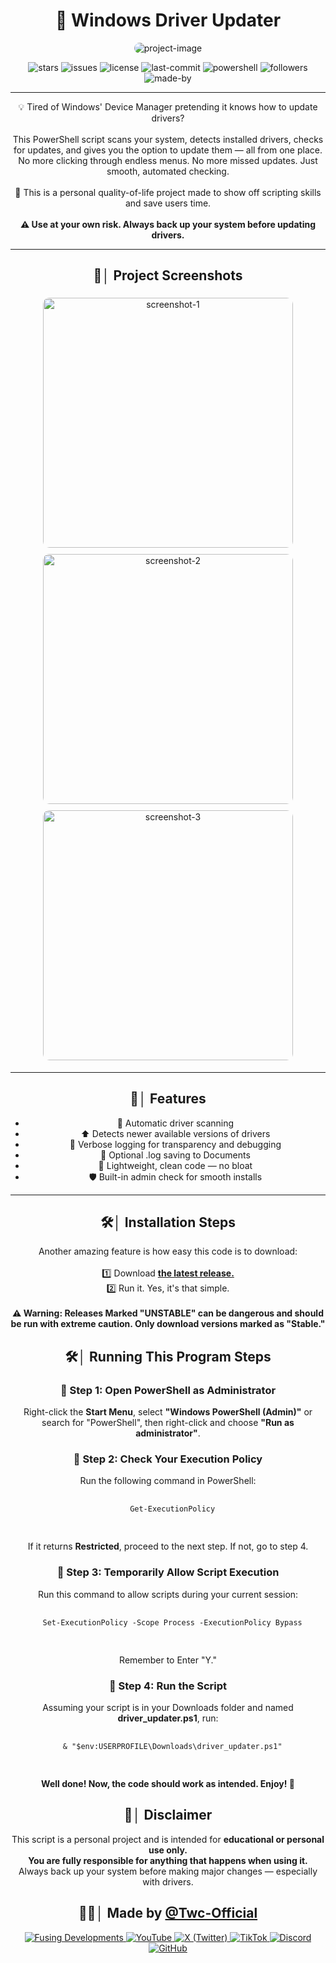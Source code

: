 <h1 align="center" id="title">🚀 Windows Driver Updater</h1>

<p align="center">
  <img src="https://socialify.git.ci/Twc-Official/Driver-Updater/image?custom_description=This+script+is+designed+to+help+you+update+your+drivers+on+Windows%2C+because+we+all+know+how+terrible+%22Device+Manager%22+is.&amp;description=1&amp;language=1&amp;name=1&amp;owner=1&amp;pattern=Signal&amp;theme=Dark" alt="project-image" style="border-radius: 12px;">
</p>

<p align="center">
  <img src="https://img.shields.io/github/stars/Twc-Official/Driver-Updater?color=purple&label=stars&logo=github&style=flat-square&labelColor=black" alt="stars">
  <img src="https://img.shields.io/github/issues/Twc-Official/Driver-Updater?color=purple&label=issues&logo=github&style=flat-square&labelColor=black" alt="issues">
  <img src="https://img.shields.io/badge/License-MIT-yellow.svg?style=flat-square&logo=github&labelColor=black" alt="license">
  <img src="https://img.shields.io/github/last-commit/Twc-Official/Driver-Updater?color=purple&label=last%20update&logo=github&style=flat-square&labelColor=black" alt="last-commit">
  <img src="https://img.shields.io/badge/Built%20with-PowerShell-5391FE?style=flat-square&logo=powershell&logoColor=white&labelColor=black" alt="powershell">
  <img src="https://img.shields.io/github/followers/Twc-Official?label=followers&color=purple&logo=github&style=flat-square&labelColor=black" alt="followers">
  <img src="https://img.shields.io/badge/Made%20with%20❤️%20by-Twc--Official-purple?style=flat-square&labelColor=black" alt="made-by">
</p>

---

<p align="center" id="description">
  💡 Tired of Windows' Device Manager pretending it knows how to update drivers?<br><br>
  This PowerShell script scans your system, detects installed drivers, checks for updates, and gives you the option to update them — all from one place.<br>
  No more clicking through endless menus. No more missed updates. Just smooth, automated checking.<br><br>
  🧰 This is a personal quality-of-life project made to show off scripting skills and save users time.<br><br>
  <strong>⚠️ Use at your own risk. Always back up your system before updating drivers.</strong>
</p>

---

<h2 align="center">📸│ Project Screenshots</h2>

<p align="center">
  <img src="https://cdn.tagbox.io/assets/67f003efb6c7200011b116b8/a4d7c364-8549-4247-bf1e-d9915e4ac372---image_2025-04-04_182322712.png" alt="screenshot-1" width="400" style="border-radius: 10px; margin: 5px;">
  <img src="https://cdn.tagbox.io/assets/67f003efb6c7200011b116b8/7db94134-af57-4809-8dd2-599f4059d44d---screenshot-2025-04-04-170750.png" alt="screenshot-2" width="400" style="border-radius: 10px; margin: 5px;">
  <img src="https://cdn.tagbox.io/assets/67f003efb6c7200011b116b8/c947b9fc-ef3a-44f4-accb-f6da15bb3ca9---image_2025-04-04_172620638.png" alt="screenshot-3" width="400" style="border-radius: 10px; margin: 5px;">
</p>

---

<h2 align="center">🧐│ Features</h2>

<ul align="center">
  <li>🔧 Automatic driver scanning</li>
  <li>⬆️ Detects newer available versions of drivers</li>
  <li>📄 Verbose logging for transparency and debugging</li>
  <li>📁 Optional .log saving to Documents</li>
  <li>🧠 Lightweight, clean code — no bloat</li>
  <li>🛡️ Built-in admin check for smooth installs</li>
</ul>

---

<h2 align="center">🛠️│ Installation Steps</h2>

<p align="center">
  Another amazing feature is how easy this code is to download:<br><br>
  1️⃣ Download <strong><a href="https://github.com/Twc-Official/Driver-Updater/releases">the latest release.</a></strong><br>
  2️⃣ Run it. Yes, it's that simple.<br><br>
  <strong>⚠️ Warning: Releases Marked "UNSTABLE" can be dangerous and should be run with extreme caution. Only download versions marked as "Stable."</strong>
</p>

<h2 align="center">🛠️│ Running This Program Steps</h2>

<div align="center">

  <h3>📌 Step 1: Open PowerShell as Administrator</h3>
  <p>
    Right-click the <strong>Start Menu</strong>, select <strong>"Windows PowerShell (Admin)"</strong> or search for "PowerShell", then right-click and choose <strong>"Run as administrator"</strong>.
  </p>

  <h3>📌 Step 2: Check Your Execution Policy</h3>
  <p>Run the following command in PowerShell:</p>

  <pre>
  <code>
  Get-ExecutionPolicy
  </code>
  </pre>

  <p>If it returns <strong>Restricted</strong>, proceed to the next step. If not, go to step 4.</p>

  <h3>📌 Step 3: Temporarily Allow Script Execution</h3>
  <p>Run this command to allow scripts during your current session:</p>

  <pre>
  <code>
  Set-ExecutionPolicy -Scope Process -ExecutionPolicy Bypass
  </code>
  </pre>

  <p>Remember to Enter "Y."</p>

  <h3>📌 Step 4: Run the Script</h3>
  <p>Assuming your script is in your Downloads folder and named <strong>driver_updater.ps1</strong>, run:</p>

  <pre>
  <code>
  & "$env:USERPROFILE\Downloads\driver_updater.ps1"
  </code>
  </pre>

  <p><strong>Well done! Now, the code should work as intended. Enjoy! 🎉</strong></p>

</div>


<h2 align="center">📌│ Disclaimer</h2>

<p align="center">
  This script is a personal project and is intended for <strong>educational or personal use only.</strong><br>
  <strong>You are fully responsible for anything that happens when using it.</strong><br>
  Always back up your system before making major changes — especially with drivers.
</p>


<h2 align="center">👨‍💻│ Made by <a href="https://github.com/Twc-Official">@Twc-Official</a></h2>

<p align="center">
  <a href="https://fusingdevelopments.com">
    <img src="https://img.shields.io/badge/🔗-Fusing%20Developments-purple?style=flat-square&labelColor=black" alt="Fusing Developments">
  </a>
  <a href="https://www.youtube.com/@Twc._.official_YT">
    <img src="https://img.shields.io/badge/YouTube-FF0000?style=flat-square&logo=youtube&logoColor=white" alt="YouTube">
  </a>
  <a href="https://x.com/Twc_Official_X">
    <img src="https://img.shields.io/badge/X-000000?style=flat-square&logo=x&logoColor=white" alt="X (Twitter)">
  </a>
  <a href="https://www.tiktok.com/@twc._.official">
    <img src="https://img.shields.io/badge/TikTok-000000?style=flat-square&logo=tiktok&logoColor=white" alt="TikTok">
  </a>
  <a href="https://discord.gg/dxKgwmuHbs">
    <img src="https://img.shields.io/badge/Discord-5865F2?style=flat-square&logo=discord&logoColor=white" alt="Discord">
  </a>
  <a href="https://github.com/Twc-Official">
    <img src="https://img.shields.io/badge/GitHub-181717?style=flat-square&logo=github&logoColor=white" alt="GitHub">
  </a>
</p>
